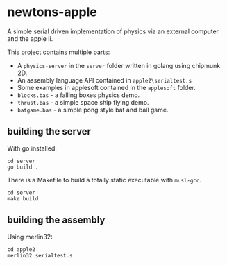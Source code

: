 # newtons-apple
A simple serial driven implementation of physics via an external computer and the apple ii.

This project contains multiple parts: 
* A `physics-server` in the `server` folder written in golang using chipmunk 2D.
* An assembly language API contained in `apple2\serialtest.s`
* Some examples in applesoft contained in the `applesoft` folder.
 * `blocks.bas` - a falling boxes physics demo.
 * `thrust.bas` - a simple space ship flying demo.
 * `batgame.bas` - a simple pong style bat and ball game.

## building the server
With go installed:
```
cd server
go build .
```
There is a Makefile to build a totally static executable with `musl-gcc`.
```
cd server
make build
```

## building the assembly
Using merlin32:
```
cd apple2
merlin32 serialtest.s
```

